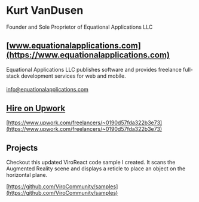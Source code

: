 # Kurt VanDusen
Founder and Sole Proprietor of Equational Applications LLC

## [www.equationalapplications.com](https://www.equationalapplications.com)
Equational Applications LLC publishes software and provides freelance full-stack development services for web and mobile.
#### 
[info@equationalapplications.com](mailto:info@equationalapplications.comsubject=[GitHub]%20EquationalApplications)

## [Hire on Upwork](https://www.upwork.com/freelancers/~0190d57fda322b3e73)
[https://www.upwork.com/freelancers/~0190d57fda322b3e73](https://www.upwork.com/freelancers/~0190d57fda322b3e73)

## Projects
Checkout this updated ViroReact code sample I created. It scans the Augmented Reality scene and displays a reticle to place an object on the horizontal plane.

[https://github.com/ViroCommunity/samples](https://github.com/ViroCommunity/samples)
